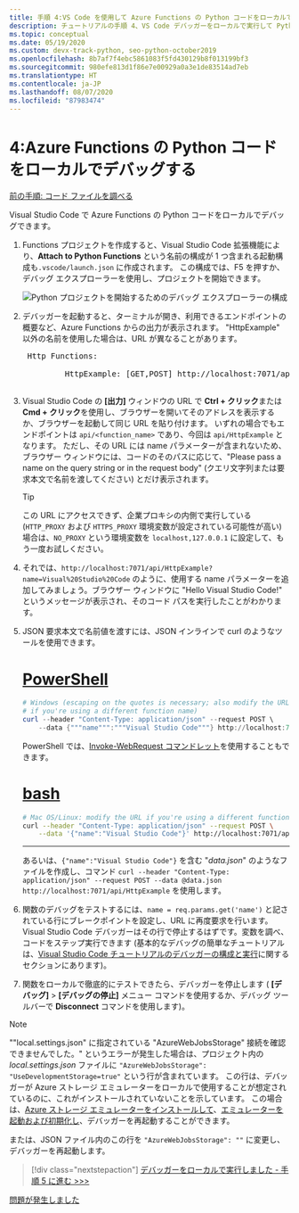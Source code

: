 ```yaml
---
title: 手順 4:VS Code を使用して Azure Functions の Python コードをローカルでデバッグする
description: チュートリアルの手順 4、VS Code デバッガーをローカルで実行して Python コードをチェックする。
ms.topic: conceptual
ms.date: 05/19/2020
ms.custom: devx-track-python, seo-python-october2019
ms.openlocfilehash: 8b7af7f4ebc5861083f5fd430129b8f013199bf3
ms.sourcegitcommit: 980efe813d1f86e7e00929a0a3e1de83514ad7eb
ms.translationtype: HT
ms.contentlocale: ja-JP
ms.lasthandoff: 08/07/2020
ms.locfileid: "87983474"
---
```

# <a name="4-debug-the-azure-functions-python-code-locally"></a>4:Azure Functions の Python コードをローカルでデバッグする

[前の手順: コード ファイルを調べる](tutorial-vs-code-serverless-python-03.md)

Visual Studio Code で Azure Functions の Python コードをローカルでデバッグできます。

1. Functions プロジェクトを作成すると、Visual Studio Code 拡張機能により、**Attach to Python Functions** という名前の構成が 1 つ含まれる起動構成も`.vscode/launch.json` に作成されます。 この構成では、F5 を押すか、デバッグ エクスプローラーを使用し、プロジェクトを開始できます。

    ![Python プロジェクトを開始するためのデバッグ エクスプローラーの構成](media/tutorial-vs-code-serverless-python/configuration-to-start-a-python-project-for-debugging.png)

1. デバッガーを起動すると、ターミナルが開き、利用できるエンドポイントの概要など、Azure Functions からの出力が表示されます。 "HttpExample" 以外の名前を使用した場合は、URL が異なることがあります。

    <pre>
    Http Functions:

            HttpExample: [GET,POST] http://localhost:7071/api/HttpExample
    </pre>

1. Visual Studio Code の **[出力]** ウィンドウの URL で **Ctrl + クリック**または **Cmd + クリック**を使用し、ブラウザーを開いてそのアドレスを表示するか、ブラウザーを起動して同じ URL を貼り付けます。 いずれの場合でもエンドポイントは `api/<function_name>` であり、今回は `api/HttpExample` となります。 ただし、その URL には name パラメーターが含まれないため、ブラウザー ウィンドウには、コードのそのパスに応じて、"Please pass a name on the query string or in the request body" (クエリ文字列または要求本文で名前を渡してください) とだけ表示されます。

    > [!TIP]
    > この URL にアクセスできず、企業プロキシの内側で実行している (`HTTP_PROXY` および `HTTPS_PROXY` 環境変数が設定されている可能性が高い) 場合は、`NO_PROXY` という環境変数を `localhost,127.0.0.1` に設定して、もう一度お試しください。

1. それでは、`http://localhost:7071/api/HttpExample?name=Visual%20Studio%20Code` のように、使用する name パラメーターを追加してみましょう。ブラウザー ウィンドウに "Hello Visual Studio Code!" というメッセージが表示され、そのコード パスを実行したことがわかります。

1. JSON 要求本文で名前値を渡すには、JSON インラインで curl のようなツールを使用できます。

    # <a name="powershell"></a>[PowerShell](#tab/powershell)

    ```powershell
    # Windows (escaping on the quotes is necessary; also modify the URL
    # if you're using a different function name)
    curl --header "Content-Type: application/json" --request POST \
        --data {"""name""":"""Visual Studio Code"""} http://localhost:7071/api/HttpExample
    ```

    PowerShell では、[Invoke-WebRequest コマンドレット](/powershell/module/microsoft.powershell.utility/invoke-webrequest?view=powershell-6)を使用することもできます。

    # <a name="bash"></a>[bash](#tab/bash)

    ```bash
    # Mac OS/Linux: modify the URL if you're using a different function name
    curl --header "Content-Type: application/json" --request POST \
        --data '{"name":"Visual Studio Code"}' http://localhost:7071/api/HttpExample
    ```

    ---

    あるいは、`{"name":"Visual Studio Code"}` を含む "*data.json*" のようなファイルを作成し、コマンド `curl --header "Content-Type: application/json" --request POST --data @data.json http://localhost:7071/api/HttpExample` を使用します。

1. 関数のデバッグをテストするには、`name = req.params.get('name')` と記されている行にブレークポイントを設定し、URL に再度要求を行います。 Visual Studio Code デバッガーはその行で停止するはずです。変数を調べ、コードをステップ実行できます (基本的なデバッグの簡単なチュートリアルは、[Visual Studio Code チュートリアルのデバッガーの構成と実行](https://code.visualstudio.com/docs/python/python-tutorial#configure-and-run-the-debugger)に関するセクションにあります)。

1. 関数をローカルで徹底的にテストできたら、デバッガーを停止します ( **[デバッグ]**  >  **[デバッグの停止]** メニュー コマンドを使用するか、デバッグ ツールバーで **Disconnect** コマンドを使用します)。

> [!NOTE]
> ""local.settings.json" に指定されている "AzureWebJobsStorage" 接続を確認できませんでした。" というエラーが発生した場合は、プロジェクト内の *local.settings.json* ファイルに `"AzureWebJobsStorage": "UseDevelopmentStorage=true"` という行が含まれています。 この行は、デバッガーが Azure ストレージ エミュレーターをローカルで使用することが想定されているのに、これがインストールされていないことを示しています。 この場合は、[Azure ストレージ エミュレーターをインストールして](/azure/storage/common/storage-use-emulator#get-the-storage-emulator)、[エミュレーターを起動および初期化し](/azure/storage/common/storage-use-emulator#start-and-initialize-the-storage-emulator)、デバッガーを再起動することができます。
>
> または、JSON ファイル内のこの行を `"AzureWebJobsStorage": ""` に変更し、デバッガーを再起動します。

> [!div class="nextstepaction"]
> [デバッガーをローカルで実行しました - 手順 5 に進む >>>](tutorial-vs-code-serverless-python-05.md)

[問題が発生しました](https://www.research.net/r/PWZWZ52?tutorial=vscode-functions-python&step=04-test-debug)
